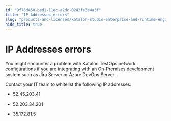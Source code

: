 ```yaml
---
id: "9f76d450-bed1-11ec-a2dc-0242fe3e4a3f"
title: "IP Addresses errors"
slug: "products-and-licenses/katalon-studio-enterprise-and-runtime-engine-licenses/troubleshoot/troubleshooting-activation-problem/ip-addresses-errors"
hide_title: true
---
```


# <a id="troubleshooting-1011" class="anchor_top_offset"/><a id="ariaid-title1" class="anchor_top_offset"/>IP Addresses errors

<p xmlns="http://www.w3.org/1999/xhtml" className="shortdesc"> </p> 
<section xmlns="http://www.w3.org/1999/xhtml" className="section condition"><p className="p" /></section> 
<div xmlns="http://www.w3.org/1999/xhtml" className="bodydiv troubleSolution"><section className="section cause"><p className="p">You might encounter a problem with Katalon TestOps network configurations if you are integrating with an On-Premises development system such as Jira Server or Azure DevOps Server.</p></section><section className="section remedy"><div className="li step p"><span className="ph cmd">Contact your IT team to whitelist the following IP addresses:</span><div className="itemgroup info"><ul className="ul"><li className="li"><p className="p">52.45.203.41</p></li><li className="li"><p className="p">52.203.34.201</p></li><li className="li"><p className="p">35.172.81.5</p></li></ul></div></div></section></div>
